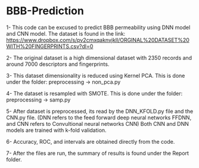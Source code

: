 # BBB-Prediction
1- This code can be excused to  predict BBB permeability using DNN model and CNN model. The dataset is found in the link:
https://www.dropbox.com/s/pv2cmxqaknvjkll/ORGINAL%20DATASET%20WITH%20FINGERPRINTS.csv?dl=0

2- The original dataset is a high dimensional dataset with 2350 records and around 7000 descriptors and fingerprints.

3- This dataset dimensionality is reduced using Kernel PCA. This is done under the folder: preprocessing -> non_pca.py

4- The dataset is resampled with SMOTE. This is done under the folder: preprocessing -> samp.py


5- After dataset is preprocessed, its read by the DNN_KFOLD.py file and the CNN.py file. (DNN refers to the feed forward deep neural networks FFDNN, and CNN refers to Convultional neural networks CNN)
Both CNN and DNN models are trained with k-fold validation.

6- Accuracy, ROC, and intervals are obtained directly from the code.

7- After the files are run, the summary of results is found under the Report folder.


